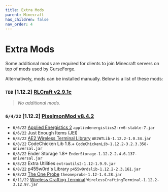```yaml
---
title: Extra Mods
parent: Minecraft
has_children: false
nav_order: 4
---
```


# Extra Mods
Some additional mods are required for clients to join Minecraft servers on top of mods used by CurseForge.

Alternatively, mods can be installed manually. Below is a list of these mods:

### **`TBD`** [1.12.2] [RLCraft v2.9.1c](https://www.curseforge.com/minecraft/modpacks/rlcraft/files/3655670)
> *No additional mods.*

### **`6/4/22`** [1.12.2] [PixelmonMod v8.4.2](https://www.curseforge.com/minecraft/mc-mods/pixelmon/files/3794035)
- `6/6/22` [Applied Energistics 2](https://www.curseforge.com/minecraft/mc-mods/applied-energistics-2/files/2747063) `appliedenergistics2-rv6-stable-7.jar`
- `6/6/22` Just Enough Items (JEI)
- `6/8/22` [AE2 Wireless Terminal Library](https://www.curseforge.com/minecraft/mc-mods/ae2wtlib/files/2830114) `AE2WTLib-1.12.2-1.0.34.jar`
- `6/8/22` CodeChicken Lib 1.8.+ `CodeChickenLib-1.12.2-3.2.3.358-universal.jar` 
- `6/8/22` Ender Storage 1.8+ `EnderStorage-1.12.2-2.4.6.137-universal.jar`
- `6/8/22` Extra Utilities `extrautils2-1.12-1.9.9.jar` 
- `6/8/22` p455w0rd's Library `p455w0rdslib-1.12.2-2.3.161.jar`
- `6/8/22` [The One Probe](https://www.curseforge.com/minecraft/mc-mods/the-one-probe/files/2667280) `theoneprobe-1.12-1.4.28.jar`
- `6/11/22` [Wireless Crafting Terminal](https://www.curseforge.com/minecraft/mc-mods/wireless-crafting-terminal/files/2830252) `WirelessCraftingTerminal-1.12.2-3.12.97.jar`
